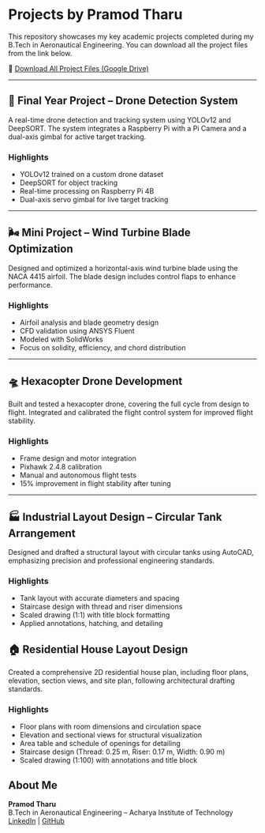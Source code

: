 # Projects by Pramod Tharu

This repository showcases my key academic projects completed during my B.Tech in Aeronautical Engineering. You can download all the project files from the link below.

🔗 [Download All Project Files (Google Drive)](https://drive.google.com/drive/folders/1gAOl1hW0_iDtDL7_IqFrNPxjJPJbXAei?usp=drive_link)

---

## 🚁 Final Year Project – Drone Detection System

A real-time drone detection and tracking system using YOLOv12 and DeepSORT. The system integrates a Raspberry Pi with a Pi Camera and a dual-axis gimbal for active target tracking.

### Highlights
- YOLOv12 trained on a custom drone dataset  
- DeepSORT for object tracking  
- Real-time processing on Raspberry Pi 4B  
- Dual-axis servo gimbal for live target tracking  

---

## 🌬️ Mini Project – Wind Turbine Blade Optimization

Designed and optimized a horizontal-axis wind turbine blade using the NACA 4415 airfoil. The blade design includes control flaps to enhance performance.

### Highlights
- Airfoil analysis and blade geometry design  
- CFD validation using ANSYS Fluent  
- Modeled with SolidWorks  
- Focus on solidity, efficiency, and chord distribution  

---

## 🛸 Hexacopter Drone Development

Built and tested a hexacopter drone, covering the full cycle from design to flight. Integrated and calibrated the flight control system for improved flight stability.

### Highlights
- Frame design and motor integration  
- Pixhawk 2.4.8 calibration  
- Manual and autonomous flight tests  
- 15% improvement in flight stability after tuning  

---

## 🏭 Industrial Layout Design – Circular Tank Arrangement

Designed and drafted a structural layout with circular tanks using AutoCAD, emphasizing precision and professional engineering standards.

### Highlights
- Tank layout with accurate diameters and spacing
- Staircase design with thread and riser dimensions
- Scaled drawing (1:1) with title block formatting
- Applied annotations, hatching, and detailing

## 🏠 Residential House Layout Design

Created a comprehensive 2D residential house plan, including floor plans, elevation, section views, and site plan, following architectural drafting standards.

### Highlights
- Floor plans with room dimensions and circulation space
- Elevation and sectional views for structural visualization
- Area table and schedule of openings for detailing
- Staircase design (Thread: 0.25 m, Riser: 0.17 m, Width: 0.90 m)
- Scaled drawing (1:100) with annotations and title block
  
## About Me 

**Pramod Tharu**  
B.Tech in Aeronautical Engineering – Acharya Institute of Technology  
[LinkedIn](https://www.linkedin.com/in/pramod-tharu-3a0a252a6) | [GitHub](https://github.com/tharupramod)

